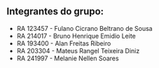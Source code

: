 ## Integrantes do grupo:

- RA 123457 - Fulano Cicrano Beltrano de Sousa
- RA 214017 - Bruno Henrique Emidio Leite
- RA 193400 - Alan Freitas Ribeiro
- RA 203304 - Mateus Rangel Teixeira Diniz
- RA 241997 - Melanie Nellen Soares
